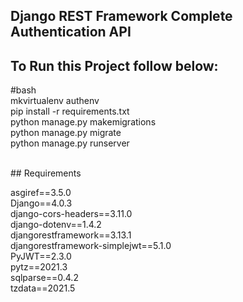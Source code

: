## Django REST Framework Complete Authentication API <br />

## To Run this Project follow below: <br />

#bash<br />
mkvirtualenv authenv<br />
pip install -r requirements.txt<br />
python manage.py makemigrations<br />
python manage.py migrate<br />
python manage.py runserver<br />



<br />
## Requirements<br />

asgiref==3.5.0<br />
Django==4.0.3<br />
django-cors-headers==3.11.0<br />
django-dotenv==1.4.2<br />
djangorestframework==3.13.1<br />
djangorestframework-simplejwt==5.1.0<br />
PyJWT==2.3.0<br />
pytz==2021.3<br />
sqlparse==0.4.2<br />
tzdata==2021.5<br />

